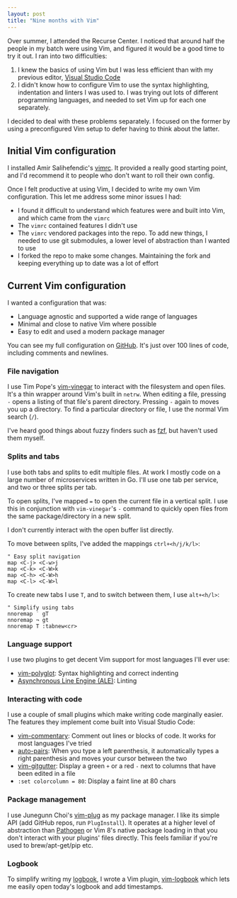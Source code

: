 ```yaml
---
layout: post
title: "Nine months with Vim"
---
```


Over summer, I attended the Recurse Center. I noticed that around half the
people in my batch were using Vim, and figured it would be a good time to try it
out. I ran into two difficulties: 

1. I knew the basics of using Vim but I was less efficient than with my previous
   editor, [Visual Studio Code](https://code.visualstudio.com/)
2. I didn't know how to configure Vim to use the syntax highlighting,
   indentation and linters I was used to. I was trying out lots of different
   programming languages, and needed to set Vim up for each one separately.

I decided to deal with these problems separately. I focused on the former by
using a preconfigured Vim setup to defer having to think about the  latter.

## Initial Vim configuration

I installed Amir Salihefendic's [vimrc](https://github.com/amix/vimrc). It
provided a really good starting point, and I'd recommend it to people who don't
want to roll their own config.

Once I felt productive at using Vim, I decided to write my own Vim
configuration. This let me address some minor issues I had:
- I found it difficult to understand which features were and built into
    Vim, and which came from the `vimrc`
- The `vimrc` contained features I didn't use
- The `vimrc` vendored packages into the repo. To add new things, I needed to
    use git submodules, a lower level of abstraction than I wanted to use
- I forked the repo to make some changes. Maintaining the fork and keeping
    everything up to date was a lot of effort

## Current Vim configuration

I wanted a configuration that was:
- Language agnostic and supported a wide range of languages
- Minimal and close to native Vim where possible
- Easy to edit and used a modern package manager

You can see my full configuration on
[GitHub](https://github.com/jamesroutley/nvim/blob/master/init.vim). It's just
over 100 lines of code, including comments and newlines.

### File navigation

I use Tim Pope's [vim-vinegar](https://github.com/tpope/vim-vinegar) to interact
with the filesystem and open files. It's a thin wrapper around Vim's built in
`netrw`. When editing a file, pressing `-` opens a listing of that file's parent
directory. Pressing `-` again to moves you up a directory. To find a particular
directory or file, I use the normal Vim search (`/`). 

I've heard good things about fuzzy finders such as
[fzf](https://github.com/junegunn/fzf.vim), but haven't used them myself.

### Splits and tabs

I use both tabs and splits to edit multiple files. At work I mostly code on a
large number of microservices written in Go. I'll use one tab per service, and
two or three splits per tab.

To open splits, I've mapped `=` to open the current file in a vertical split. I
use this in conjunction with `vim-vinegar`'s `-` command to quickly open files
from the same package/directory in a new split.

I don't currently interact with the open buffer list directly.

To move between splits, I've added the mappings `ctrl+<h/j/k/l>`:

```vim
" Easy split navigation
map <C-j> <C-w>j
map <C-k> <C-W>k
map <C-h> <C-W>h
map <C-l> <C-W>l
```

To create new tabs I use `T`, and to switch between them, I use `alt+<h/l>`:

```vim
" Simplify using tabs
nnoremap ˙ gT
nnoremap ¬ gt
nnoremap T :tabnew<cr>
```

### Language support

I use two plugins to get decent Vim support for most languages I'll ever use:
- [vim-polyglot](https://github.com/sheerun/vim-polyglot): Syntax highlighting
    and correct indenting 
- [Asynchronous Line Engine (ALE)](https://github.com/w0rp/ale): Linting

### Interacting with code

I use a couple of small plugins which make writing code marginally easier. The
features they implement come built into Visual Studio Code:

- [vim-commentary](https://github.com/tpope/vim-commentary): Comment out lines or
    blocks of code. It works for most languages I've tried
- [auto-pairs](https://github.com/jiangmiao/auto-pairs): When you type a left
    parenthesis, it automatically types a right parenthesis and moves your
    cursor between the two
- [vim-gitgutter](https://github.com/airblade/vim-gitgutter): Display a green 
    `+` or a red `-` next to columns that have been edited in a file
- `:set colorcolumn = 80`: Display a faint line at 80 chars

### Package management

I use Junegunn Choi's [vim-plug](https://github.com/junegunn/vim-plug) as my
package manager. I like its simple API (add GitHub repos, run `PlugInstall`). It
operates at a higher level of abstraction than 
[Pathogen](https://github.com/tpope/vim-pathogen) or Vim 8's native package
loading in that you don't interact with your plugins' files directly. This feels
familiar if you're used to brew/apt-get/pip etc.

### Logbook

To simplify writing my
[logbook](https://routley.io/tech/2017/11/23/logbook.html), I wrote a Vim
plugin, [vim-logbook](https://github.com/jamesroutley/vim-logbook) which lets me
easily open today's logbook and add timestamps.
